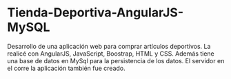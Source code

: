 # Tienda-Deportiva-AngularJS-MySQL
Desarrollo de una aplicación web para comprar artículos deportivos. La realicé con AngularJS, JavaScript, Boostrap, HTML y CSS. Además tiene una base de datos en MySql para la persistencia de los datos. El servidor en el corre la aplicación también fue creado.
